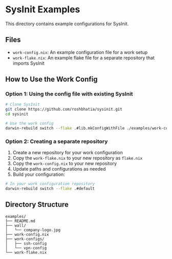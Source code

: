 # SysInit Examples

This directory contains example configurations for SysInit.

## Files

- `work-config.nix`: An example configuration file for a work setup
- `work-flake.nix`: An example flake file for a separate repository that imports SysInit

## How to Use the Work Config

### Option 1: Using the config file with existing SysInit

```bash
# Clone SysInit
git clone https://github.com/roshbhatia/sysinit.git
cd sysinit

# Use the work config
darwin-rebuild switch --flake .#lib.mkConfigWithFile ./examples/work-config.nix
```

### Option 2: Creating a separate repository

1. Create a new repository for your work configuration
2. Copy the `work-flake.nix` to your new repository as `flake.nix`
3. Copy the `work-config.nix` to your new repository
4. Update paths and configurations as needed
5. Build your configuration:

```bash
# In your work configuration repository
darwin-rebuild switch --flake .#default
```

## Directory Structure

```
examples/
├── README.md
├── wall/
│   └── company-logo.jpg
├── work-config.nix
├── work-configs/
│   ├── ssh-config
│   └── vpn-config
└── work-flake.nix
```
